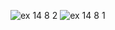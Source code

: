 ![ex 14 8 2](https://github.com/65030034/03376836-OOP-2566-Lab-14/assets/144875017/a319bfdf-50d4-47ad-9506-8989f1ccb5ac)
![ex 14 8 1](https://github.com/65030034/03376836-OOP-2566-Lab-14/assets/144875017/994fca7a-176c-47e1-a9e8-bfda38e718a3)
